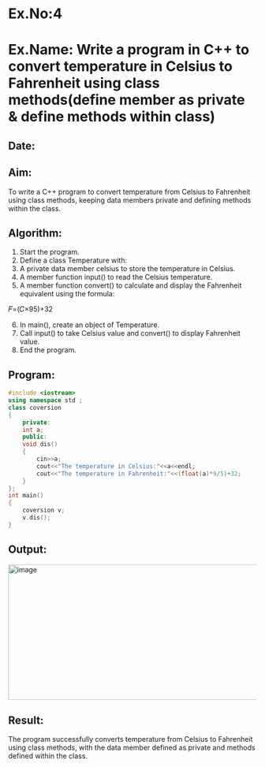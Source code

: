 # Ex.No:4
# Ex.Name: Write a program in C++ to convert temperature in  Celsius to Fahrenheit using class methods(define member as private & define methods within class)
## Date:
## Aim:
To write a C++ program to convert temperature from Celsius to Fahrenheit using class methods, keeping data members private and defining methods within the class.

## Algorithm:
1. Start the program.
2. Define a class Temperature with:
3. A private data member celsius to store the temperature in Celsius.
4. A member function input() to read the Celsius temperature.
5. A member function convert() to calculate and display the Fahrenheit equivalent using the formula:

𝐹=(𝐶×95)+32

6. In main(), create an object of Temperature.
7. Call input() to take Celsius value and convert() to display Fahrenheit value.
8. End the program.




## Program:
```cpp
#include <iostream>
using namespace std ;
class coversion
{
    private:
    int a;
    public:
    void dis()
    {
        cin>>a;
        cout<<"The temperature in Celsius:"<<a<<endl;
        cout<<"The temperature in Fahrenheit:"<<(float(a)*9/5)+32;
    }
};
int main()
{
    coversion v;
    v.dis();
}
```


## Output:
<img width="601" height="275" alt="image" src="https://github.com/user-attachments/assets/43c1c05b-64bf-49ae-8236-ee69fce6f6cd" />



## Result:
The program successfully converts temperature from Celsius to Fahrenheit using class methods, with the data member defined as private and methods defined within the class.
